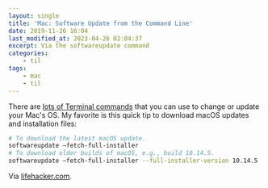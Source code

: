 ```yaml
---
layout: single
title: 'Mac: Software Update from the Command Line'
date: 2019-11-26 16:04
last_modified_at: 2023-04-26 02:04:37
excerpt: Via the softwareupdate command
categories:
    - til
tags:
    - mac
    - til
---
```


There are [lots of Terminal commands](https://web.archive.org/web/20200916141733/https://github.com/jamf/erase-install-webinar/wiki)
that you can use to change or update your Mac's OS.
My favorite is this quick tip to download macOS updates and installation files:

```bash
# To download the latest macOS update.
softwareupdate —fetch-full-installer
# To download older builds of macOS, e.g., build 10.14.5.
softwareupdate —fetch-full-installer --full-installer-version 10.14.5
```

Via [lifehacker.com](https://lifehacker.com/how-to-download-and-install-older-macos-versions-with-t-1839671161).
